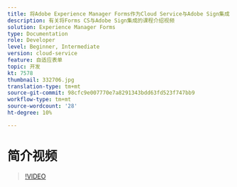 ```yaml
---
title: 将Adobe Experience Manager Forms作为Cloud Service与Adobe Sign集成
description: 有关将Forms CS与Adobe Sign集成的课程介绍视频
solution: Experience Manager Forms
type: Documentation
role: Developer
level: Beginner, Intermediate
version: cloud-service
feature: 自适应表单
topic: 开发
kt: 7578
thumbnail: 332706.jpg
translation-type: tm+mt
source-git-commit: 98cfc9e007770e7a8291343bdd63fd523f747bb9
workflow-type: tm+mt
source-wordcount: '28'
ht-degree: 10%

---
```



# 简介视频


>[!VIDEO](https://video.tv.adobe.com/v/332706?quality=12&learn=on)

